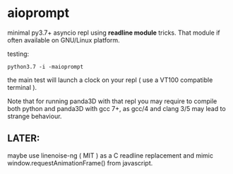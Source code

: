 # aioprompt

minimal py3.7+ asyncio repl using	**readline module** tricks. That module if often available on GNU/Linux platform.

testing:

```
python3.7 -i -maioprompt
```

the main test will launch a clock on your repl ( use a VT100 compatible terminal ).


Note that for running panda3D with that repl you may require to compile both python and panda3D with gcc 7+, as gcc/4 and clang 3/5 may lead to strange behaviour.


## LATER:
  maybe use linenoise-ng ( MIT ) as a C readline replacement and mimic window.requestAnimationFrame() from javascript.
